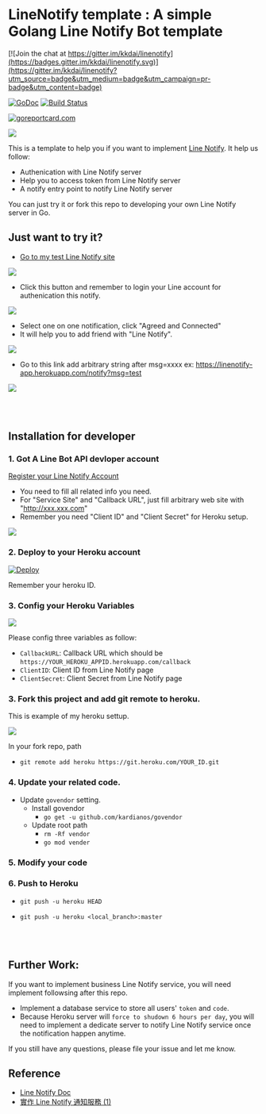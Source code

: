 LineNotify template : A simple Golang Line Notify Bot template
==============


[![Join the chat at https://gitter.im/kkdai/linenotify](https://badges.gitter.im/kkdai/linenotify.svg)](https://gitter.im/kkdai/linenotify?utm_source=badge&utm_medium=badge&utm_campaign=pr-badge&utm_content=badge)

 [![GoDoc](https://godoc.org/github.com/kkdai/linenotify.svg?status.svg)](https://godoc.org/github.com/kkdai/linenotify)  [![Build Status](https://travis-ci.org/kkdai/linenotify.svg?branch=master)](https://travis-ci.org/kkdai/linenotify.svg)

[![goreportcard.com](https://goreportcard.com/badge/github.com/kkdai/linenotify)](https://goreportcard.com/report/github.com/kkdai/linenotify)

![](img/linenotify.png)

This is a template to help you if you want to implement [Line Notify](https://notify-bot.line.me/zh_TW/). It help us follow:

- Authenication with Line Notify server
- Help you to access token from Line Notify server
- A notify entry point to notify Line Notify server

You can just try it or fork this repo to developing your own Line Notify server in Go.

## Just want to try it?

- [Go to my test Line Notify site](https://linenotify-app.herokuapp.com/auth)

![](img/notify1.png)

- Click this button and remember to login your Line account for authenication this notify.

![](img/notify2.png)

- Select one on one notification, click "Agreed and Connected"
- It will help you to add friend with "Line Notify".

![](img/notify3.png)

- Go to this link add arbitrary string after msg=xxxx ex: https://linenotify-app.herokuapp.com/notify?msg=test


![](img/notify4.png)


<br><br>

## Installation for developer

### 1. Got A Line Bot API devloper account

[Register your Line Notify Account](https://notify-bot.line.me/my/services/new)

- You need to fill all related info you need.
- For "Service Site" and "Callback URL", just fill arbitrary web site with "http://xxx.xxx.com"
- Remember you need "Client ID" and "Client Secret" for Heroku setup.

![](img/dev1.png)



### 2. Deploy to your Heroku account

[![Deploy](https://www.herokucdn.com/deploy/button.svg)](https://heroku.com/deploy)

Remember your heroku ID.

### 3. Config your Heroku Variables 

![](img/dev2.png)

Please config three variables as follow:

- `CallbackURL`: Callback URL which should be `https://YOUR_HEROKU_APPID.herokuapp.com/callback`
- `ClientID`: Client ID from Line Notify page
- `ClientSecret`: Client Secret from Line Notify page


### 3. Fork this project and add git remote to heroku.

This is example of my heroku settup.

![](img/dev3.png)

In your fork repo, path

- `git remote add heroku https://git.heroku.com/YOUR_ID.git`

### 4. Update your related code.

- Update `govendor` setting.
    - Install govendor
        - `go get -u github.com/kardianos/govendor`
    - Update root path
        - `rm -Rf vendor`
        - `go mod vender`
### 5. Modify your code

### 6. Push to Heroku

- `git push -u heroku HEAD`

- `git push -u heroku <local_branch>:master`


<br><br>

## Further Work:

If you want to implement business Line Notify service, you will need implement followsing after this repo.

- Implement a database service to store all users' `token` and `code`.
- Because Heroku server will `force to shudown 6 hours per day`, you will need to implement a dedicate server to notify Line Notify service once the notification happen anytime.

If you still have any questions, please file your issue and let me know.

## Reference

- [Line Notify Doc](https://notify-bot.line.me/doc/en/)
- [實作 Line Notify 通知服務 (1)](https://poychang.github.io/line-notify-1-basic/)
